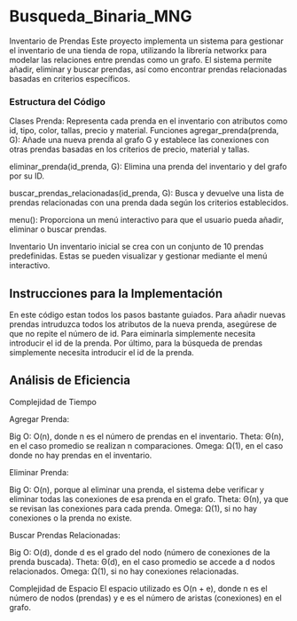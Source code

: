 # Busqueda_Binaria_MNG
Inventario de Prendas
Este proyecto implementa un sistema para gestionar el inventario de una tienda de ropa, utilizando la librería networkx para modelar las relaciones entre prendas como un grafo. El sistema permite añadir, eliminar y buscar prendas, así como encontrar prendas relacionadas basadas en criterios específicos.

### Estructura del Código
Clases
Prenda: Representa cada prenda en el inventario con atributos como id, tipo, color, tallas, precio y material.
Funciones
agregar_prenda(prenda, G): Añade una nueva prenda al grafo G y establece las conexiones con otras prendas basadas en los criterios de precio, material y tallas.

eliminar_prenda(id_prenda, G): Elimina una prenda del inventario y del grafo por su ID.

buscar_prendas_relacionadas(id_prenda, G): Busca y devuelve una lista de prendas relacionadas con una prenda dada según los criterios establecidos.

menu(): Proporciona un menú interactivo para que el usuario pueda añadir, eliminar o buscar prendas.

Inventario
Un inventario inicial se crea con un conjunto de 10 prendas predefinidas. Estas se pueden visualizar y gestionar mediante el menú interactivo.

## Instrucciones para la Implementación
En este código estan todos los pasos bastante guiados. Para añadir nuevas prendas intruduzca todos los atributos de la nueva prenda, asegúrese de que no repite el número de id. Para eiminarla simplemente necesita introducir el id de la prenda. Por último, para la búsqueda de prendas simplemente necesita introducir el id de la prenda.

## Análisis de Eficiencia
Complejidad de Tiempo


Agregar Prenda:

Big O: O(n), donde n es el número de prendas en el inventario.
Theta: Θ(n), en el caso promedio se realizan n comparaciones.
Omega: Ω(1), en el caso donde no hay prendas en el inventario.


Eliminar Prenda:

Big O: O(n), porque al eliminar una prenda, el sistema debe verificar y eliminar todas las conexiones de esa prenda en el grafo.
Theta: Θ(n), ya que se revisan las conexiones para cada prenda.
Omega: Ω(1), si no hay conexiones o la prenda no existe.


Buscar Prendas Relacionadas:

Big O: O(d), donde d es el grado del nodo (número de conexiones de la prenda buscada).
Theta: Θ(d), en el caso promedio se accede a d nodos relacionados.
Omega: Ω(1), si no hay conexiones relacionadas.


Complejidad de Espacio
El espacio utilizado es O(n + e), donde n es el número de nodos (prendas) y e es el número de aristas (conexiones) en el grafo.
